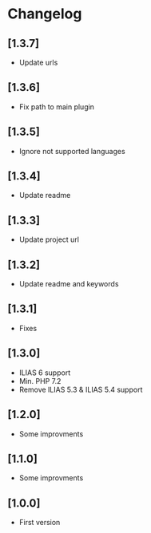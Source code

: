 # Changelog

## [1.3.7]
- Update urls

## [1.3.6]
- Fix path to main plugin

## [1.3.5]
- Ignore not supported languages

## [1.3.4]
- Update readme

## [1.3.3]
- Update project url

## [1.3.2]
- Update readme and keywords

## [1.3.1]
- Fixes

## [1.3.0]
- ILIAS 6 support
- Min. PHP 7.2
- Remove ILIAS 5.3 & ILIAS 5.4 support

## [1.2.0]
- Some improvments

## [1.1.0]
- Some improvments

## [1.0.0]
- First version
